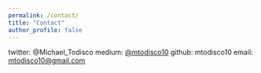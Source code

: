 ```yaml
---
permalink: /contact/
title: "Contact"
author_profile: false
---
```


twitter: @Michael_Todisco
medium: [@mtodisco10](https://medium.com/@mtodisco10)
github: mtodisco10
email: mtodisco10@gmail.com
